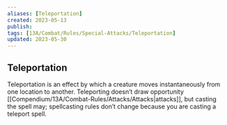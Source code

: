 ```yaml
---
aliases: [Teleportation]
created: 2023-05-13
publish: 
tags: [13A/Combat/Rules/Special-Attacks/Teleportation]
updated: 2023-05-30
---
```


## Teleportation

Teleportation is an effect by which a creature moves instantaneously from one location to another. Teleporting doesn’t draw opportunity [[Compendium/13A/Combat-Rules/Attacks/Attacks|attacks]], but casting the spell may; spellcasting rules don’t change because you are casting a teleport spell.
